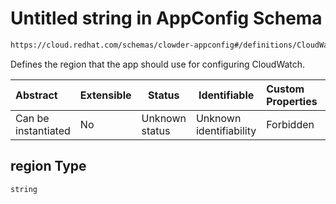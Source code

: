 # Untitled string in AppConfig Schema

```txt
https://cloud.redhat.com/schemas/clowder-appconfig#/definitions/CloudWatchConfig/properties/region
```

Defines the region that the app should use for configuring CloudWatch.


| Abstract            | Extensible | Status         | Identifiable            | Custom Properties | Additional Properties | Access Restrictions | Defined In                                                    |
| :------------------ | ---------- | -------------- | ----------------------- | :---------------- | --------------------- | ------------------- | ------------------------------------------------------------- |
| Can be instantiated | No         | Unknown status | Unknown identifiability | Forbidden         | Allowed               | none                | [schema.json\*](../../out/schema.json "open original schema") |

## region Type

`string`
